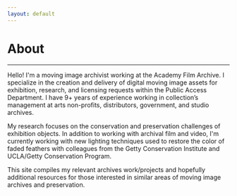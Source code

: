 ```yaml
---
layout: default
---
```


# **About**

***

Hello! I'm a moving image archivist working at the Academy Film Archive. I specialize in the creation and delivery of digital moving image assets for exhibition, research, and licensing requests within the Public Access Department. I have 9+ years of experience working in collection’s management at arts non-profits, distributors, government, and studio archives.

My research focuses on the conservation and preservation challenges of exhibition objects. In addition to working with archival film and video, I'm currently working with new lighting techniques used to restore the color of faded feathers with colleagues from the Getty Conservation Institute and UCLA/Getty Conservation Program.

This site compiles my relevant archives work/projects and hopefully additional resources for those interested in similar areas of moving image archives and preservation.


